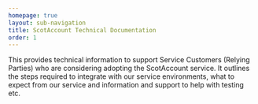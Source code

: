 ```yaml
---
homepage: true
layout: sub-navigation
title: ScotAccount Technical Documentation
order: 1
---
```

This provides technical information to support Service Customers (Relying Parties) who are considering adopting the ScotAccount service. It outlines the steps required to integrate with our service environments, what to expect from our service and information and support to help with testing etc.